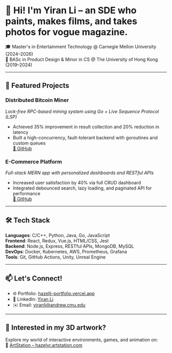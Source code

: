 # 👋 Hi! I'm Yiran Li – an SDE who paints, makes films, and takes photos for vogue magazine.

🎓 Master's in Entertainment Technology @ Carnegie Mellon University (2024–2026)  
🎨 BASc in Product Design & Minor in CS @ The University of Hong Kong (2019–2024)  

---

## 🚀 Featured Projects

### Distributed Bitcoin Miner
*Lock-free RPC-based mining system using Go + Live Sequence Protocol (LSP)*
- Achieved 35% improvement in result collection and 20% reduction in latency
- Built a high-concurrency, fault-tolerant backend with goroutines and custom queues  
[🔗 GitHub](https://github.com/hazelenu/bitcoin-miner)

### E-Commerce Platform
*Full-stack MERN app with personalized dashboards and RESTful APIs*
- Increased user satisfaction by 40% via full CRUD dashboard
- Integrated debounced search, lazy loading, and paginated API for performance  
[🔗 GitHub](https://github.com/hazelenu/ecommerce-react)

---

## 🛠️ Tech Stack

**Languages**: C/C++, Python, Java, Go, JavaScript  
**Frontend**: React, Redux, Vue.js, HTML/CSS, Jest  
**Backend**: Node.js, Express, RESTful APIs, MongoDB, MySQL  
**DevOps**: Docker, Kubernetes, AWS, Prometheus, Grafana  
**Tools**: Git, GitHub Actions, Unity, Unreal Engine

---

## 📫 Let's Connect!

- 🌐 Portfolio: [hazelli-portfolio.vercel.app](https://hazelli-portfolio.vercel.app)
- 💼 LinkedIn: [Yiran Li](https://www.linkedin.com/in/yiran-li-8425b229a/)
- ✉️ Email: [yiranli@andrew.cmu.edu](mailto:yiranli@andrew.cmu.edu)

---

## 👀 Interested in my 3D artwork?

Explore my world of interactive environments, games, and animation on:  
🎨 [ArtStation – hazelyr.artstation.com](https://hazelyr.artstation.com/)
